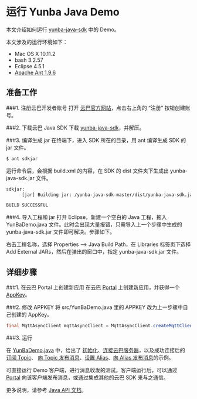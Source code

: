 # 运行 Yunba Java Demo

本文介绍如何运行 [yunba-java-sdk](https://github.com/yunba/yunba-java-sdk) 中的 Demo。

本文涉及的运行环境如下：

* Mac OS X 10.11.2
* bash 3.2.57
* Eclipse 4.5.1
* [Apache Ant 1.9.6](https://ant.apache.org/index.html)

## 准备工作

###1. 注册云巴开发者账号
打开 [云巴官方网站](http://yunba.io)，点击右上角的 “注册” 按钮创建账号。  

###2. 下载云巴 Java SDK
下载 [yunba-java-sdk](https://github.com/yunba/yunba-java-sdk)，并解压。

###3. 编译生成 jar
在终端下，进入 SDK 所在的目录，用 ant 编译生成 SDK 的 jar 文件。
```bash
$ ant sdkjar
```
运行命令后，会根据 build.xml 的内容，在 SDK 的 dist 文件夹下生成出 yunba-java-sdk.jar 文件。
```bash
sdkjar:
      [jar] Building jar: /yunba-java-sdk-master/dist/yunba-java-sdk.jar

BUILD SUCCESSFUL
```

###4. 导入工程和 jar
打开 Eclipse，新建一个空白的 Java 工程，拖入 YunBaDemo.java 文件。此时会出现大量报错，只需导入上一个步骤中生成的 yunba-java-sdk.jar 文件即可解决。步骤如下。

右击工程名称，选择 Properties --> Java Build Path，在 Libraries 标签页下选择 Add External JARs，然后在弹出的窗口中，指定 yunba-java-sdk.jar 文件。

## 详细步骤

###1. 在云巴 Portal 上创建新应用
在云巴 [Portal](Product_KB_Portal.md) 上创建新应用，并获得一个 [AppKey](Product_KB_AppKey.md)。

###2. 修改 APPKEY
将 src/YunBaDemo.java 里的 APPKEY 改为上一步骤中自己创建的 AppKey。
```java
final MqttAsyncClient mqttAsyncClient = MqttAsyncClient.createMqttClient("XXXXXXXXXXXXXXXXXXXXXXX");
```

###3. 运行

在 [YunBaDemo.java](https://github.com/yunba/yunba-java-sdk/blob/master/src/YunBaDemo.java) 中，给出了 [初始化](Java_SDK_APIManual.md#createmqttclient)、[连接云巴服务器](Java_SDK_APIManual.md#connect)，以及成功连接后的 [订阅 Topic](Java_SDK_APIManual.md#subscribe)、
[向 Topic 发布消息](Java_SDK_APIManual.md#publish)、[设置 Alias](Java_SDK_APIManual.md#setalias)、[向 Alias 发布消息](Java_SDK_APIManual.md#publishtoalias)的示例。

可直接运行 Demo 客户端，进行消息收发的测试。客户端运行后，可以通过 [Portal](Product_KB_Portal.md) 向该客户端发布消息，或通过集成其他的云巴 SDK 来与之通信。

更多说明，请参考 [Java API 文档](Java_SDK_APIManual.md)。
